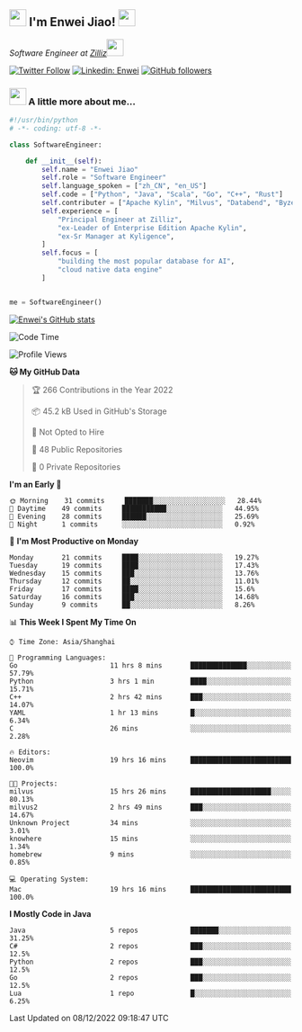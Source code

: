 <h2><img src="https://emojis.slackmojis.com/emojis/images/1531849430/4246/blob-sunglasses.gif?1531849430" width="30"/> I'm  Enwei Jiao! <img src="https://media.giphy.com/media/juBt25nT1KGys/giphy.gif" width=30> </h2>
<!-- <img align='right' src="https://media.giphy.com/media/M9gbBd9nbDrOTu1Mqx/giphy.gif" width="230"> -->
<p><em>Software Engineer at <a href="https://zilliz.com/">Zilliz</a><img src="https://media.giphy.com/media/WUlplcMpOCEmTGBtBW/giphy.gif" width="30"></em></p>

[![Twitter Follow](https://img.shields.io/twitter/follow/misteranmol?label=Follow)](https://twitter.com/intent/follow?screen_name=EnweiJiao)
[![Linkedin: Enwei](https://img.shields.io/badge/-enwei-blue?style=&logo=Linkedin&logoColor=white&link=https://www.linkedin.com/in/enwei-jiao-41192a97)](https://www.linkedin.com/in/enwei-jiao-41192a97/)
[![GitHub followers](https://img.shields.io/github/followers/jiaoew1991?label=Follow&style=social)](https://github.com/jiaoew1991)


### <img src="https://media.giphy.com/media/VgCDAzcKvsR6OM0uWg/giphy.gif" width="30"> A little more about me...  

```python
#!/usr/bin/python
# -*- coding: utf-8 -*-

class SoftwareEngineer:

    def __init__(self):
        self.name = "Enwei Jiao"
        self.role = "Software Engineer"
        self.language_spoken = ["zh_CN", "en_US"]
        self.code = ["Python", "Java", "Scala", "Go", "C++", "Rust"]
        self.contributer = ["Apache Kylin", "Milvus", "Databend", "Byzer-Lang"]
        self.experience = [
            "Principal Engineer at Zilliz",
            "ex-Leader of Enterprise Edition Apache Kylin",
            "ex-Sr Manager at Kyligence",
        ]
        self.focus = [
            "building the most popular database for AI",
            "cloud native data engine"
        ]


me = SoftwareEngineer()
```

[![Enwei's GitHub stats](https://github-readme-stats.vercel.app/api?username=jiaoew1991&count_private=true&show_icons=true)](https://github.com/jiaoew1991/jiaoew1991)

<!-- [![Top Langs](https://github-readme-stats.vercel.app/api/top-langs/?username=jiaoew1991&layout=compact)](https://github.com/jiaoew1991/jiaoew1991) -->

<!--START_SECTION:waka-->
![Code Time](http://img.shields.io/badge/Code%20Time-354%20hrs%2027%20mins-blue)

![Profile Views](http://img.shields.io/badge/Profile%20Views-0-blue)

**🐱 My GitHub Data** 

> 🏆 266 Contributions in the Year 2022
 > 
> 📦 45.2 kB Used in GitHub's Storage 
 > 
> 🚫 Not Opted to Hire
 > 
> 📜 48 Public Repositories 
 > 
> 🔑 0 Private Repositories  
 > 
**I'm an Early 🐤** 

```text
🌞 Morning    31 commits     ███████░░░░░░░░░░░░░░░░░░   28.44% 
🌆 Daytime    49 commits     ███████████░░░░░░░░░░░░░░   44.95% 
🌃 Evening    28 commits     ██████░░░░░░░░░░░░░░░░░░░   25.69% 
🌙 Night      1 commits      ░░░░░░░░░░░░░░░░░░░░░░░░░   0.92%

```
📅 **I'm Most Productive on Monday** 

```text
Monday       21 commits     ████░░░░░░░░░░░░░░░░░░░░░   19.27% 
Tuesday      19 commits     ████░░░░░░░░░░░░░░░░░░░░░   17.43% 
Wednesday    15 commits     ███░░░░░░░░░░░░░░░░░░░░░░   13.76% 
Thursday     12 commits     ██░░░░░░░░░░░░░░░░░░░░░░░   11.01% 
Friday       17 commits     ████░░░░░░░░░░░░░░░░░░░░░   15.6% 
Saturday     16 commits     ███░░░░░░░░░░░░░░░░░░░░░░   14.68% 
Sunday       9 commits      ██░░░░░░░░░░░░░░░░░░░░░░░   8.26%

```


📊 **This Week I Spent My Time On** 

```text
⌚︎ Time Zone: Asia/Shanghai

💬 Programming Languages: 
Go                       11 hrs 8 mins       ██████████████░░░░░░░░░░░   57.79% 
Python                   3 hrs 1 min         ████░░░░░░░░░░░░░░░░░░░░░   15.71% 
C++                      2 hrs 42 mins       ███░░░░░░░░░░░░░░░░░░░░░░   14.07% 
YAML                     1 hr 13 mins        █░░░░░░░░░░░░░░░░░░░░░░░░   6.34% 
C                        26 mins             ░░░░░░░░░░░░░░░░░░░░░░░░░   2.28%

🔥 Editors: 
Neovim                   19 hrs 16 mins      █████████████████████████   100.0%

🐱‍💻 Projects: 
milvus                   15 hrs 26 mins      ████████████████████░░░░░   80.13% 
milvus2                  2 hrs 49 mins       ███░░░░░░░░░░░░░░░░░░░░░░   14.67% 
Unknown Project          34 mins             ░░░░░░░░░░░░░░░░░░░░░░░░░   3.01% 
knowhere                 15 mins             ░░░░░░░░░░░░░░░░░░░░░░░░░   1.34% 
homebrew                 9 mins              ░░░░░░░░░░░░░░░░░░░░░░░░░   0.85%

💻 Operating System: 
Mac                      19 hrs 16 mins      █████████████████████████   100.0%

```

**I Mostly Code in Java** 

```text
Java                     5 repos             ███████░░░░░░░░░░░░░░░░░░   31.25% 
C#                       2 repos             ███░░░░░░░░░░░░░░░░░░░░░░   12.5% 
Python                   2 repos             ███░░░░░░░░░░░░░░░░░░░░░░   12.5% 
Go                       2 repos             ███░░░░░░░░░░░░░░░░░░░░░░   12.5% 
Lua                      1 repo              █░░░░░░░░░░░░░░░░░░░░░░░░   6.25%

```



 Last Updated on 08/12/2022 09:18:47 UTC
<!--END_SECTION:waka-->
